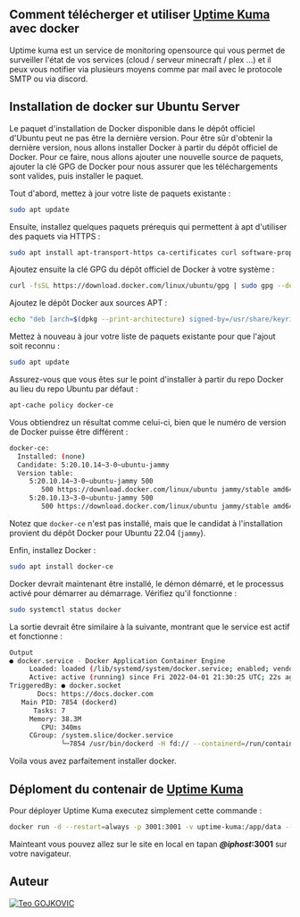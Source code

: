 ## Comment télécherger et utiliser [Uptime Kuma](https://github.com/louislam/uptime-kuma) avec docker

Uptime kuma est un service de monitoring opensource qui vous permet de surveiller l'état de vos services (cloud / serveur minecraft / plex ...) et il peux vous notifier via plusieurs moyens comme par mail avec le protocole SMTP ou via discord.

## Installation de docker sur Ubuntu Server
Le paquet d'installation de Docker disponible dans le dépôt officiel d'Ubuntu peut ne pas être la dernière version. Pour être sûr d'obtenir la dernière version, nous allons installer Docker à partir du dépôt officiel de Docker. Pour ce faire, nous allons ajouter une nouvelle source de paquets, ajouter la clé GPG de Docker pour nous assurer que les téléchargements sont valides, puis installer le paquet.

Tout d'abord, mettez à jour votre liste de paquets existante :
```bash
sudo apt update
```
Ensuite, installez quelques paquets prérequis qui permettent à apt d'utiliser des paquets via HTTPS :
```bash
sudo apt install apt-transport-https ca-certificates curl software-properties-common
```
Ajoutez ensuite la clé GPG du dépôt officiel de Docker à votre système :
```bash
curl -fsSL https://download.docker.com/linux/ubuntu/gpg | sudo gpg --dearmor -o /usr/share/keyrings/docker-archive-keyring.gpg
```
Ajoutez le dépôt Docker aux sources APT :
```bash
echo "deb [arch=$(dpkg --print-architecture) signed-by=/usr/share/keyrings/docker-archive-keyring.gpg] https://download.docker.com/linux/ubuntu $(lsb_release -cs) stable" | sudo tee /etc/apt/sources.list.d/docker.list > /dev/null
```
Mettez à nouveau à jour votre liste de paquets existante pour que l'ajout soit reconnu :
```bash
sudo apt update
```
Assurez-vous que vous êtes sur le point d'installer à partir du repo Docker au lieu du repo Ubuntu par défaut :
```bash
apt-cache policy docker-ce
```
Vous obtiendrez un résultat comme celui-ci, bien que le numéro de version de Docker puisse être différent :
```bash
docker-ce:
  Installed: (none)
  Candidate: 5:20.10.14~3-0~ubuntu-jammy
  Version table:
     5:20.10.14~3-0~ubuntu-jammy 500
        500 https://download.docker.com/linux/ubuntu jammy/stable amd64 Packages
     5:20.10.13~3-0~ubuntu-jammy 500
        500 https://download.docker.com/linux/ubuntu jammy/stable amd64 Packages
```
Notez que `docker-ce` n'est pas installé, mais que le candidat à l'installation provient du dépôt Docker pour Ubuntu 22.04 (`jammy`).

Enfin, installez Docker :
```bash
sudo apt install docker-ce
```
Docker devrait maintenant être installé, le démon démarré, et le processus activé pour démarrer au démarrage. Vérifiez qu'il fonctionne :
```bash
sudo systemctl status docker
```
La sortie devrait être similaire à la suivante, montrant que le service est actif et fonctionne :
```bash
Output
● docker.service - Docker Application Container Engine
     Loaded: loaded (/lib/systemd/system/docker.service; enabled; vendor preset: enabled)
     Active: active (running) since Fri 2022-04-01 21:30:25 UTC; 22s ago
TriggeredBy: ● docker.socket
       Docs: https://docs.docker.com
   Main PID: 7854 (dockerd)
      Tasks: 7
     Memory: 38.3M
        CPU: 340ms
     CGroup: /system.slice/docker.service
             └─7854 /usr/bin/dockerd -H fd:// --containerd=/run/containerd/containerd.sock
```

Voila vous avez parfaitement installer docker.

## Déploment du contenair de [Uptime Kuma](https://github.com/louislam/uptime-kuma)
Pour déployer Uptime Kuma executez simplement cette commande :
```bash
docker run -d --restart=always -p 3001:3001 -v uptime-kuma:/app/data --name uptime-kuma louislam/uptime-kuma:1
```

Mainteant vous pouvez allez sur le site en local en tapan ***@iphost*:3001** sur votre navigateur.

## Auteur

[![Teo GOJKOVIC](https://img.shields.io/badge/Louis_Lam-222e45?style=for-the-badge&logo=github&logoColor=white)](https://github.com/louislam)
